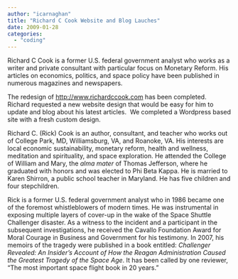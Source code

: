 ```yaml
---
author: "icarnaghan"
title: "Richard C Cook Website and Blog Lauches"
date: 2009-01-28
categories: 
  - "coding"
---
```


Richard C Cook is a former U.S. federal government analyst who works as a writer and private consultant with particular focus on Monetary Reform. His articles on economics, politics, and space policy have been published in numerous magazines and newspapers.<!--more-->

The redesign of http://www.richardccook.com has been completed.  Richard requested a new website design that would be easy for him to update and blog about his latest articles.  We completed a Wordpress based site with a fresh custom design.

Richard C. (Rick) Cook is an author, consultant, and teacher who works out of College Park, MD, Williamsburg, VA, and Roanoke, VA. His interests are local economic sustainability, monetary reform, health and wellness, meditation and spirituality, and space exploration. He attended the College of William and Mary, the _alma mater_ of Thomas Jefferson, where he graduated with honors and was elected to Phi Beta Kappa. He is married to Karen Shirron, a public school teacher in Maryland. He has five children and four stepchildren.

Rick is a former U.S. federal government analyst who in 1986 became one of the foremost whistleblowers of modern times. He was instrumental in exposing multiple layers of cover-up in the wake of the Space Shuttle Challenger disaster. As a witness to the incident and a participant in the subsequent investigations, he received the Cavallo Foundation Award for Moral Courage in Business and Government for his testimony. In 2007, his memoirs of the tragedy were published in a book entitled: _Challenger Revealed: An Insider’s Account of How the Reagan Administration Caused the Greatest Tragedy of the Space Age_. It has been called by one reviewer, “The most important space flight book in 20 years.”
